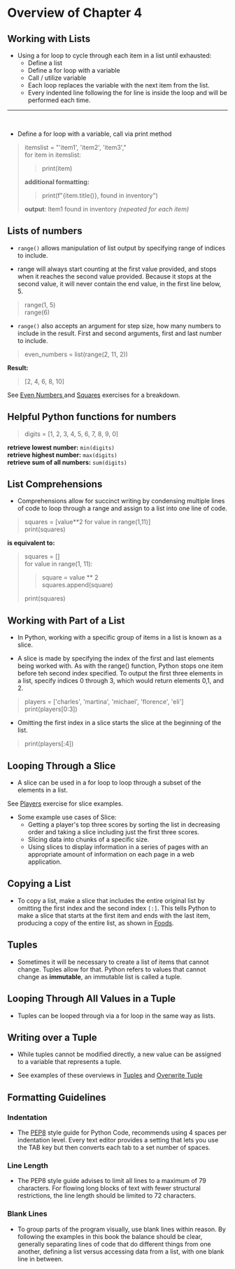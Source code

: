# Overview of Chapter 4

## Working with Lists 

* Using a for loop to cycle through each item in a list until exhausted: 
    * Define a list
    * Define a for loop with a variable
    * Call / utilize variable
    * Each loop replaces the variable with the next item from the list.
    * Every indented line following the for line is inside the loop and will be performed each time.

---
</br>

* Define a for loop with a variable, call via print method</br>

> itemslist = "'item1', 'item2', 'item3',"</br>
>for item in itemslist:</br>
>>print(item)</br>
>
> **additional formatting:**</br>
>> print(f"{item.title()}, found in inventory")</br>
>
> **output**: Item1 found in inventory *(repeated for each item)*

## Lists of numbers 

* `range()` allows manipulation of list output by specifying range of indices to include.</br>

* range will always start counting at the first value provided, and stops when it reaches the second value provided. Because it stops at the second value, it will never contain the end value, in the first line below, 5.

>range(1, 5)</br>
>range(6)</br>

* `range()` also accepts an argument for step size, how many numbers to include in the result. First and second arguments, first and last number to include. 
  
>even_numbers = list(range(2, 11, 2))</br>

**Result:** 
> [2, 4, 6, 8, 10]

See [Even Numbers ](../exercises/even_numbers.py) and [Squares](../exercises/squares.py) exercises for a breakdown.

## Helpful Python functions for numbers

>digits = [1, 2, 3, 4, 5, 6, 7, 8, 9, 0]</br>

**retrieve lowest number:** `min(digits)`</br>
**retrieve highest number:** `max(digits)`</br>
**retrieve sum of all numbers:** `sum(digits)`

## List Comprehensions 

* Comprehensions allow for succinct writing by condensing multiple lines of code to loop through a range and assign to a list into one line of code.

>squares = [value**2 for value in range(1,11)]</br>
>print(squares)</br>

**is equivalent to:**</br> 

>squares = []</br>
>for value in range(1, 11):</br>
>>square = value ** 2</br>
>>squares.append(square)</br>
>
>print(squares)</br>

## Working with Part of a List

* In Python, working with a specific group of items in a list is known as a slice. 

* A slice is made by specifying the index of the first and last elements being worked with. As with the range() function, Python stops one item before teh second index specified. To output the first three elements in a list, specify indices 0 through 3, which would return elements 0,1, and 2.

>players = ['charles', 'martina', 'michael', 'florence', 'eli']</br>
>print(players[0:3])</br>

* Omitting the first index in a slice starts the slice at the beginning of the list. 

>print(players[:4])

## Looping Through a Slice

* A slice can be used in a for loop to loop through a subset of the elements in a list. 


See [Players](../exercises/players.py) exercise for slice examples.

* Some example use cases of Slice: </br>
  * Getting a player's top three scores by sorting the list in decreasing order and taking a slice including just the first three scores.
  * Slicing data into chunks of a specific size.
  * Using slices to display information in a series of pages with an appropriate amount of information on each page in a web application.

## Copying a List

* To copy a list, make a slice that includes the entire original list by omitting the first index and the second index `[:]`. This tells Python to make a slice that starts at the first item and ends with the last item, producing a copy of the entire list, as shown in [Foods](../exercises/foods.py).

## Tuples 

* Sometimes it will be necessary to create a list of items that cannot change. Tuples allow for that. Python refers to values that cannot change as **immutable**, an immutable list is called a tuple.

## Looping Through All Values in a Tuple

* Tuples can be looped through via a for loop in the same way as lists. 

## Writing over a Tuple

* While tuples cannot be modified directly, a new value can be assigned to a variable that represents a tuple. 

* See examples of these overviews in [Tuples](../exercises/tuples.py) and [Overwrite Tuple](../exercises/overwrite_tuple.py)

## Formatting Guidelines

### Indentation 

* The [PEP8](https://peps.python.org/pep-0008/) style guide for Python Code, recommends using 4 spaces per indentation level. Every text editor provides a setting that lets you use the TAB key but then converts each tab to a set number of spaces. 

### Line Length 

* The PEP8 style guide advises to limit all lines to a maximum of 79 characters. For flowing long blocks of text with fewer structural restrictions, the line length should be limited to 72 characters. 

### Blank Lines 

* To group parts of the program visually, use blank lines within reason. By following the examples in this book the balance should be clear, generally separating lines of code that do different things from one another, defining a list versus accessing data from a list, with one blank line in between.